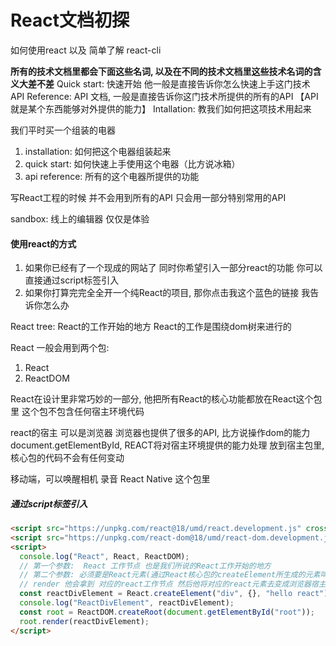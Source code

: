 # React文档初探

如何使用react 以及 简单了解 react-cli


**所有的技术文档里都会下面这些名词, 以及在不同的技术文档里这些技术名词的含义大差不差**
Quick start: 快速开始 他一般是直接告诉你怎么快速上手这门技术
API Reference: API 文档, 一般是直接告诉你这门技术所提供的所有的API 【API 就是某个东西能够对外提供的能力】
Intallation: 教我们如何把这项技术用起来

我们平时买一个组装的电器 

1. installation: 如何把这个电器组装起来
2. quick start: 如何快速上手使用这个电器（比方说冰箱）
3. api reference: 所有的这个电器所提供的功能

写React工程的时候 并不会用到所有的API 只会用一部分特别常用的API 

sandbox: 线上的编辑器 仅仅是体验

#### 使用react的方式

1. 如果你已经有了一个现成的网站了 同时你希望引入一部分react的功能 你可以直接通过script标签引入
2. 如果你打算完完全全开一个纯React的项目, 那你点击我这个蓝色的链接 我告诉你怎么办

React tree: React的工作开始的地方 React的工作是围绕dom树来进行的

React 一般会用到两个包:

1. React
2. ReactDOM 

React在设计里非常巧妙的一部分, 他把所有React的核心功能都放在React这个包里 这个包不包含任何宿主环境代码

react的宿主 可以是浏览器 浏览器也提供了很多的API, 比方说操作dom的能力 document.getElementById, REACT将对宿主环境提供的能力处理 放到宿主包里, 核心包的代码不会有任何变动

移动端，可以唤醒相机 录音 React Native 这个包里


##### 通过script标签引入

```html
<script src="https://unpkg.com/react@18/umd/react.development.js" crossorigin></script>
<script src="https://unpkg.com/react-dom@18/umd/react-dom.development.js" crossorigin></script>
<script>
  console.log("React", React, ReactDOM);
  // 第一个参数:  React 工作节点 也是我们所说的React工作开始的地方
  // 第二个参数: 必须要是React元素(通过React核心包的createElement所生成的元素叫做React元素)
  // render 他会拿到 对应的react工作节点 然后他将对应的react元素去变成浏览器宿主所能接受的真实dom元素
  const reactDivElement = React.createElement("div", {}, "hello react"); // 这个生成的对象是不是可以和任何宿主去进行对应的转换
  console.log("ReactDivElement", reactDivElement);
  const root = ReactDOM.createRoot(document.getElementById("root"));
  root.render(reactDivElement); 
</script>
```
